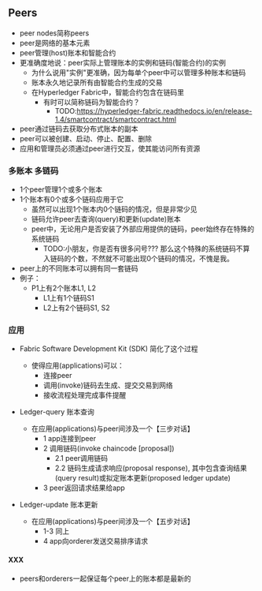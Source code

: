 ## Peers
- peer nodes简称peers
- peer是网络的基本元素
- peer管理(host)账本和智能合约
- 更准确度地说：peer实际上管理账本的实例和链码(智能合约)的实例
    - 为什么说用"实例"更准确，因为每单个peer中可以管理多种账本和链码
    - 账本永久地记录所有由智能合约生成的交易
    - 在Hyperledger Fabric中，智能合约包含在链码里
        - 有时可以简称链码为智能合约？
            - TODO:https://hyperledger-fabric.readthedocs.io/en/release-1.4/smartcontract/smartcontract.html
- peer通过链码去获取分布式账本的副本
- peer可以被创建、启动、停止、配置、删除
- 应用和管理员必须通过peer进行交互，使其能访问所有资源

### 多账本 多链码
- 1个peer管理1个或多个账本
- 1个账本有0个或多个链码应用于它
    - 虽然可以出现1个账本内0个链码的情况，但是非常少见
    - 链码允许peer去查询(query)和更新(update)账本
    - peer中，无论用户是否安装了外部应用提供的链码，peer始终存在特殊的系统链码
        - TODO:小朋友，你是否有很多问号??? 那么这个特殊的系统链码不算入链码的个数，不然就不可能出现0个链码的情况，不愧是我。
- peer上的不同账本可以拥有同一套链码
- 例子：
    - P1上有2个账本L1, L2
        - L1上有1个链码S1
        - L2上有2个链码S1, S2
       
### 应用
- Fabric Software Development Kit (SDK) 简化了这个过程
    - 使得应用(applications)可以：
        - 连接peer
        - 调用(invoke)链码去生成、提交交易到网络
        - 接收流程处理完成事件提醒
        
- Ledger-query 账本查询
    - 在应用(applications)与peer间涉及一个【三步对话】
        - 1 app连接到peer
        - 2 调用链码(invoke chaincode [proposal])
            - 2.1 peer调用链码
            - 2.2 链码生成请求响应(proposal response), 其中包含查询结果(query result)或拟定账本更新(proposed ledger update)
        - 3 peer返回请求结果给app
        
- Ledger-update 账本更新
    - 在应用(applications)与peer间涉及一个【五步对话】
        - 1-3 同上
        - 4 app向orderer发送交易排序请求
    
#### XXX
- peers和orderers一起保证每个peer上的账本都是最新的
    
